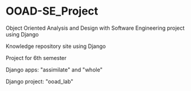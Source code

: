 # OOAD-SE_Project
Object Oriented Analysis and Design with Software Engineering project using Django

Knowledge repository site using Django

Project for 6th semester

Django apps: "assimilate" and "whole"

Django project: "ooad_lab"
